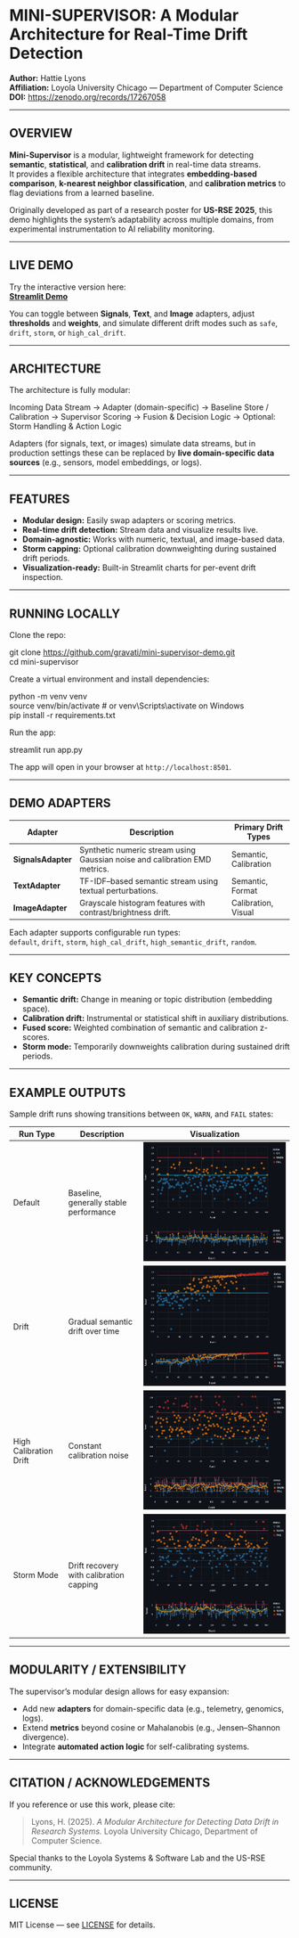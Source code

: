 # MINI-SUPERVISOR: A Modular Architecture for Real-Time Drift Detection

**Author:** Hattie Lyons  
**Affiliation:** Loyola University Chicago — Department of Computer Science  
**DOI:** https://zenodo.org/records/17267058

---

## OVERVIEW

**Mini-Supervisor** is a modular, lightweight framework for detecting **semantic**, **statistical**, and **calibration drift** in real-time data streams.  
It provides a flexible architecture that integrates **embedding-based comparison**, **k-nearest neighbor classification**, and **calibration metrics** to flag deviations from a learned baseline.

Originally developed as part of a research poster for **US-RSE 2025**, this demo highlights the system’s adaptability across multiple domains, from experimental instrumentation to AI reliability monitoring.

---

## LIVE DEMO

Try the interactive version here:  
**[Streamlit Demo](https://mini-supervisor-demo.streamlit.app/)**  

You can toggle between **Signals**, **Text**, and **Image** adapters, adjust **thresholds** and **weights**, and simulate different drift modes such as `safe`, `drift`, `storm`, or `high_cal_drift`.

---

## ARCHITECTURE

The architecture is fully modular:

Incoming Data Stream → Adapter (domain-specific) → Baseline Store / Calibration → Supervisor Scoring → Fusion & Decision Logic → Optional: Storm Handling & Action Logic

Adapters (for signals, text, or images) simulate data streams, but in production settings these can be replaced by **live domain-specific data sources** (e.g., sensors, model embeddings, or logs).

---

## FEATURES

- **Modular design:** Easily swap adapters or scoring metrics.  
- **Real-time drift detection:** Stream data and visualize results live.  
- **Domain-agnostic:** Works with numeric, textual, and image-based data.  
- **Storm capping:** Optional calibration downweighting during sustained drift periods.  
- **Visualization-ready:** Built-in Streamlit charts for per-event drift inspection.

---

## RUNNING LOCALLY

Clone the repo:

git clone https://github.com/gravati/mini-supervisor-demo.git  
cd mini-supervisor

Create a virtual environment and install dependencies:

python -m venv venv  
source venv/bin/activate   # or venv\Scripts\activate on Windows  
pip install -r requirements.txt

Run the app:

streamlit run app.py

The app will open in your browser at `http://localhost:8501`.

---

## DEMO ADAPTERS

| Adapter | Description | Primary Drift Types |
|----------|--------------|---------------------|
| **SignalsAdapter** | Synthetic numeric stream using Gaussian noise and calibration EMD metrics. | Semantic, Calibration |
| **TextAdapter** | TF-IDF–based semantic stream using textual perturbations. | Semantic, Format |
| **ImageAdapter** | Grayscale histogram features with contrast/brightness drift. | Calibration, Visual |

Each adapter supports configurable run types:  
`default`, `drift`, `storm`, `high_cal_drift`, `high_semantic_drift`, `random`.

---

## KEY CONCEPTS

- **Semantic drift:** Change in meaning or topic distribution (embedding space).  
- **Calibration drift:** Instrumental or statistical shift in auxiliary distributions.  
- **Fused score:** Weighted combination of semantic and calibration z-scores.  
- **Storm mode:** Temporarily downweights calibration during sustained drift periods.

---

## EXAMPLE OUTPUTS

Sample drift runs showing transitions between `OK`, `WARN`, and `FAIL` states:

| Run Type | Description | Visualization |
|-----------|--------------|----------------|
| Default | Baseline, generally stable performance | ![safe](docs/img/default.png) |
| Drift | Gradual semantic drift over time | ![drift](docs/img/drift.png) |
| High Calibration Drift | Constant calibration noise | ![cal](docs/img/cal.png) |
| Storm Mode | Drift recovery with calibration capping | ![storm](docs/img/storm.png) |

---

## MODULARITY / EXTENSIBILITY

The supervisor’s modular design allows for easy expansion:

- Add new **adapters** for domain-specific data (e.g., telemetry, genomics, logs).  
- Extend **metrics** beyond cosine or Mahalanobis (e.g., Jensen–Shannon divergence).  
- Integrate **automated action logic** for self-calibrating systems.

---

## CITATION / ACKNOWLEDGEMENTS

If you reference or use this work, please cite:

> Lyons, H. (2025). *A Modular Architecture for Detecting Data Drift in Research Systems.* Loyola University Chicago, Department of Computer Science.

Special thanks to the Loyola Systems & Software Lab and the US-RSE community.

---

## LICENSE

MIT License — see [LICENSE](LICENSE) for details.
